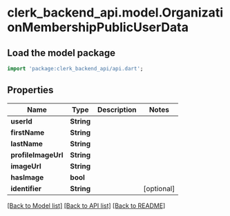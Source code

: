 # clerk_backend_api.model.OrganizationMembershipPublicUserData

## Load the model package
```dart
import 'package:clerk_backend_api/api.dart';
```

## Properties
Name | Type | Description | Notes
------------ | ------------- | ------------- | -------------
**userId** | **String** |  | 
**firstName** | **String** |  | 
**lastName** | **String** |  | 
**profileImageUrl** | **String** |  | 
**imageUrl** | **String** |  | 
**hasImage** | **bool** |  | 
**identifier** | **String** |  | [optional] 

[[Back to Model list]](../README.md#documentation-for-models) [[Back to API list]](../README.md#documentation-for-api-endpoints) [[Back to README]](../README.md)


